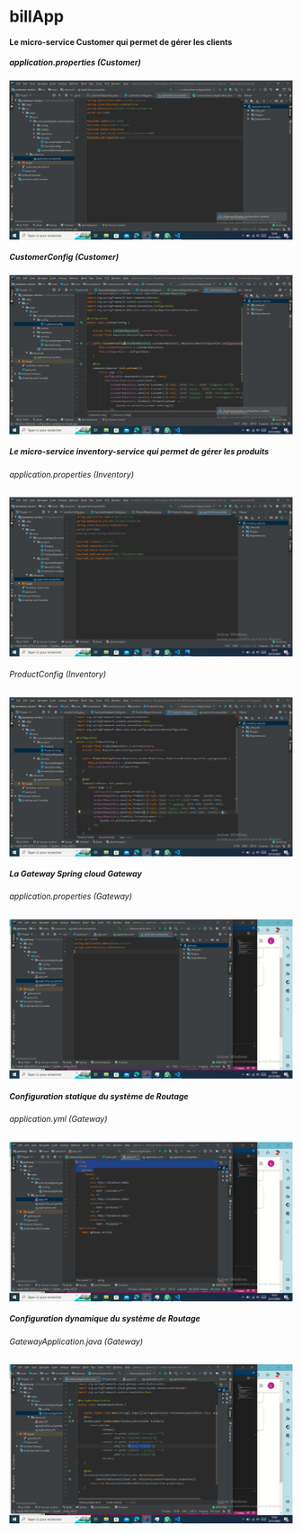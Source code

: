 # billApp

<!DOCTYPE html>
<html lang="en">
  <head>
    <meta charset="UTF-8" />
    <meta http-equiv="X-UA-Compatible" content="IE=edge" />
    <meta name="viewport" content="width=device-width, initial-scale=1.0" />
    <title>Document</title>
  </head>
  <body>
    <div>
      <h4>Le micro-service Customer qui permet de gérer les clients</h4>
      <h5>application.properties (Customer)</h5>
      <img
        src="./images/properties_customer.png"
        alt="application.properties_customer"
      />
      <h5>CustomerConfig (Customer)</h5>
      <img src="./images/customer_config.png" alt="customer_config" />
    </div>
    <div>
      <h5>
        Le micro-service inventory-service qui permet de gérer les produits
      </h5>
      <h6>application.properties (Inventory)</h6>
      <img
        src="./images/properties_inventories.png"
        alt="application.properties_inventories"
      />
      <h6>ProductConfig (Inventory)</h6>
      <img src="./images/product_config.png" alt="product_config" />
    </div>
    <div>
      <h5>La Gateway Spring cloud Gateway</h5>
      <h6>application.properties (Gateway)</h6>
      <img
        src="./images/properties_gateway.png"
        alt="application.properties_gateway"
      />
    </div>
    <div>
      <h5>Configuration statique du système de Routage</h5>
      <h6>application.yml (Gateway)</h6>
      <img src="./images/config_statique.png" alt="configuration_statique" />
    </div>
    <div>
      <h5>Configuration dynamique du système de Routage</h5>
      <h6>GatewayApplication.java (Gateway)</h6>
      <img src="./images/config_dynamique.png" alt="configuration_dynamique" />
    </div>
  </body>
</html>
